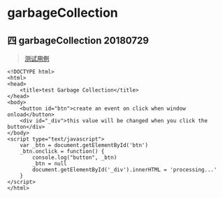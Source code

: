 # garbageCollection

## 四 garbageCollection 20180729
> [测试用例](https://github.com/wanwusangzhi/WebStudy/blob/master/dayTest/commonTest/testGarbageCollection.html)

```
<!DOCTYPE html>
<html>
<head>
	<title>test Garbage Collection</title>
</head>
<body>
	<button id="btn">create an event on click when window onload</button>
	<div id="_div">this value will be changed when you click the button</div>
</body>
<script type="text/javascript">
	var _btn = document.getElementById('btn')
	_btn.onclick = function() {
		console.log("button", _btn)
		_btn = null
		document.getElementById('_div').innerHTML = 'processing...'
	}
</script>
</html>
```